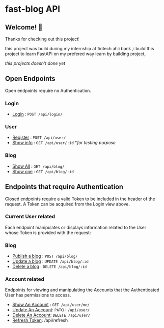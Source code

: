 # fast-blog API
## Welcome! 👋

Thanks for checking out this project!

this project was build during my internship at fintech ahli bank ,i build this project to learn FastAPI on my prefered way learn by building project,

*this projects doesn't done yet*

## Open Endpoints

Open endpoints require no Authentication.
### Login
* [Login](./documentation/Auth/Login.md) : `POST /api/login/`

### User
* [Register](./documentation/User/Register.md) : `POST /api/user/`
* [Show info](./documentation/User/Show.md) : `GET /api/user/:id` **for testing purpose*

### Blog
* [Show All](All.md) : `GET /api/blog/`
* [Show one](One.md) : `GET /api/blog/:id`


## Endpoints that require Authentication

Closed endpoints require a valid Token to be included in the header of the
request. A Token can be acquired from the Login view above.

### Current User related

Each endpoint manipulates or displays information related to the User whose
Token is provided with the request:

### Blog
* [Publish a blog](./documentation/Blog/Publish.md) : `POST /api/blog/`
* [Update a blog]() : `UPDATE /api/blog/:id`
* [Delete a blog]() : `DELETE /api/blog/:id`

### Account related

Endpoints for viewing and manipulating the Accounts that the Authenticated User
has permissions to access.

* [Show An Account]() : `GET /api/user/me/` 
* [Update An Account](): `PATCH /api/user/` 
* [Delete An Account](): `DELETE /api/user/`
* [Refresh Token](): /api/refresh
